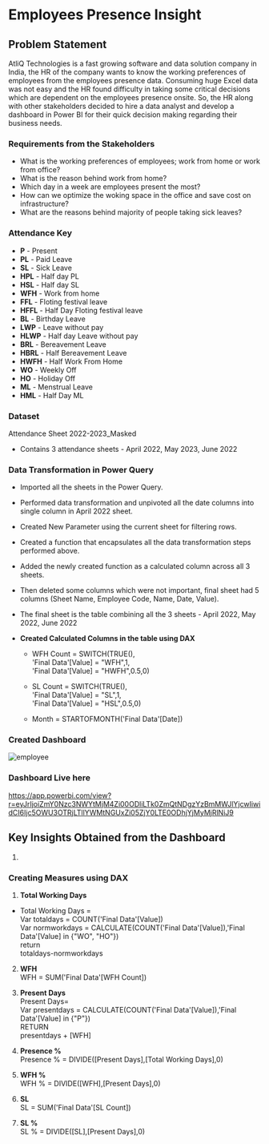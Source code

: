 # Employees Presence Insight

## Problem Statement
AtliQ Technologies is a fast growing software and data solution company in India, the HR of the company wants to know the working preferences of employees from the employees presence data. Consuming huge Excel data was not easy and the HR found difficulty in taking some critical decisions which are dependent on the employees presence onsite. So, the HR along with other stakeholders decided to hire a data analyst and develop a dashboard in Power BI for their quick decision making regarding their business needs.

### Requirements from the Stakeholders
- What is the working preferences of employees; work from home or work from office?
- What is the reason behind work from home?
- Which day in a week are employees present the most?
- How can we optimize the woking space in the office and save cost on infrastructure?
- What are the reasons behind majority of people taking sick leaves?

### Attendance Key	
- **P**	- Present 
- **PL** - Paid Leave 
- **SL**	- Sick Leave 
- **HPL**	- Half day PL 
- **HSL**	- Half day SL
- **WFH**	- Work from home 
- **FFL**	- Floting festival leave 
- **HFFL**	- Half Day Floting festival leave 
- **BL** 	- Birthday Leave 
- **LWP**	- Leave without pay
- **HLWP** - Half day Leave without pay
- **BRL** - Bereavement Leave
- **HBRL** - Half Bereavement Leave
- **HWFH**	- Half Work From Home
- **WO**	- Weekly Off
- **HO**	- Holiday Off
- **ML**	- Menstrual Leave
- **HML**	- Half Day ML

### Dataset
Attendance Sheet 2022-2023_Masked 
- Contains 3 attendance sheets - April 2022, May 2023, June 2022 

### Data Transformation in Power Query
- Imported all the sheets in the Power Query.
- Performed data transformation and unpivoted all the date columns into single column in April 2022 sheet.
- Created New Parameter using the current sheet for filtering rows.
- Created a function that encapsulates all the data transformation steps performed above.
- Added the newly created function as a calculated column across all 3 sheets.
- Then deleted some columns which were not important, final sheet had 5 columns (Sheet Name, Employee Code, Name, Date, Value).
- The final sheet is the table combining all the 3 sheets - April 2022, May 2022, June 2022

- **Created Calculated Columns in the table using DAX**
  - WFH Count = SWITCH(TRUE(),      
  'Final Data'[Value] = "WFH",1,      
  'Final Data'[Value] = "HWFH",0.5,0)

  - SL Count = SWITCH(TRUE(),        
  'Final Data'[Value] = "SL",1,        
  'Final Data'[Value] = "HSL",0.5,0)

  - Month = STARTOFMONTH('Final Data'[Date])     

### Created Dashboard
![employee](https://github.com/guddushah/HR-Data-Analytics-PowerBI/assets/40028193/cacae0aa-6789-4f11-9f94-cd5cd4b0d863)

### Dashboard Live here
https://app.powerbi.com/view?r=eyJrIjoiZmY0Nzc3NWYtMjM4Zi00ODliLTk0ZmQtNDgzYzBmMWJlYjcwIiwidCI6Ijc5OWU3OTRjLTllYWMtNGUxZi05ZjY0LTE0ODhjYjMyMjRlNiJ9

## Key Insights Obtained from the Dashboard
1. 

### Creating Measures using DAX
1. **Total Working Days**      
- Total Working Days =       
  Var totaldays = COUNT('Final Data'[Value])     
  Var normworkdays = CALCULATE(COUNT('Final Data'[Value]),'Final Data'[Value] in {"WO", "HO"})      
  return       
  totaldays-normworkdays

2. **WFH**                 
   WFH = SUM('Final Data'[WFH Count])            
    
2. **Present Days**              
   Present Days=               
   Var presentdays = CALCULATE(COUNT('Final Data'[Value]),'Final Data'[Value] in {"P"})               
   RETURN               
   presentdays + [WFH]                 

4. **Presence %**               
   Presence % = DIVIDE([Present Days],[Total Working Days],0)

5. **WFH %**             
   WFH % = DIVIDE([WFH],[Present Days],0)

6. **SL**      
   SL = SUM('Final Data'[SL Count])

7. **SL %**        
   SL % = DIVIDE([SL],[Present Days],0)    
